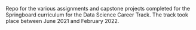 Repo for the various assignments and capstone projects completed for the Springboard curriculum for the Data Science Career Track.
The track took place between June 2021 and February 2022.
